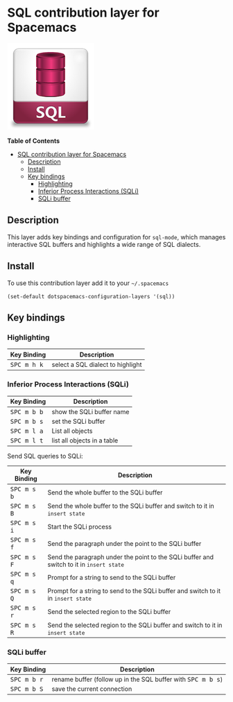 # SQL contribution layer for Spacemacs

![logo](img/sql.png)

<!-- markdown-toc start - Don't edit this section. Run M-x markdown-toc/generate-toc again -->
**Table of Contents**

- [SQL contribution layer for Spacemacs](#sql-contribution-layer-for-spacemacs)
    - [Description](#description)
    - [Install](#install)
    - [Key bindings](#key-bindings)
        - [Highlighting](#highlighting)
        - [Inferior Process Interactions (SQLi)](#inferior-process-interactions-sqli)
        - [SQLi buffer](#sqli-buffer)

<!-- markdown-toc end -->

## Description

This layer adds key bindings and configuration for `sql-mode`, which manages
interactive SQL buffers and highlights a wide range of SQL dialects.

## Install

To use this contribution layer add it to your `~/.spacemacs`

```elisp
(set-default dotspacemacs-configuration-layers '(sql))
```

## Key bindings

### Highlighting

Key Binding          | Description
---------------------|--------------------------------------------------------------------
<kbd>SPC m h k</kbd> | select a SQL dialect to highlight

### Inferior Process Interactions (SQLi)

Key Binding          | Description
---------------------|--------------------------------------------------------------------
<kbd>SPC m b b</kbd> | show the SQLi buffer name
<kbd>SPC m b s</kbd> | set the SQLi buffer
<kbd>SPC m l a</kbd> | List all objects
<kbd>SPC m l t</kbd> | list all objects in a table

Send SQL queries to SQLi:

Key Binding          | Description
---------------------|--------------------------------------------------------------------
<kbd>SPC m s b</kbd> | Send the whole buffer to the SQLi buffer
<kbd>SPC m s B</kbd> | Send the whole buffer to the SQLi buffer and switch to it in `insert state`
<kbd>SPC m s i</kbd> | Start the SQLi process
<kbd>SPC m s f</kbd> | Send the paragraph under the point to the SQLi buffer
<kbd>SPC m s F</kbd> | Send the paragraph under the point to the SQLi buffer and switch to it in `insert state`
<kbd>SPC m s q</kbd> | Prompt for a string to send to the SQLi buffer
<kbd>SPC m s Q</kbd> | Prompt for a string to send to the SQLi buffer and switch to it in `insert state`
<kbd>SPC m s r</kbd> | Send the selected region to the SQLi buffer
<kbd>SPC m s R</kbd> | Send the selected region to the SQLi buffer and switch to it in `insert state`

### SQLi buffer

Key Binding          | Description
---------------------|----------------------------------------------------------------------
<kbd>SPC m b r</kbd> | rename buffer (follow up in the SQL buffer with <kbd>SPC m b s</kbd>)
<kbd>SPC m b S</kbd> | save the current connection
